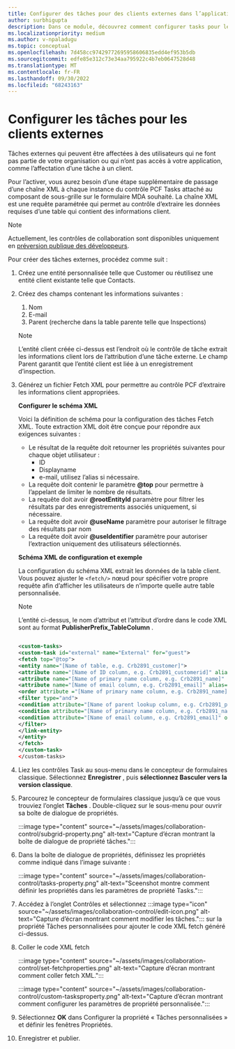 ```yaml
---
title: Configurer des tâches pour des clients externes dans l’application de contrôle Collaboration
author: surbhigupta
description: Dans ce module, découvrez comment configurer tasks pour les clients externes dans l’application de contrôle Collaboration dans Microsoft Teams.
ms.localizationpriority: medium
ms.author: v-npaladugu
ms.topic: conceptual
ms.openlocfilehash: 7d458cc97429772695958606835edd4ef953b5db
ms.sourcegitcommit: edfe85e312c73e34aa795922c4b7eb0647528d48
ms.translationtype: MT
ms.contentlocale: fr-FR
ms.lasthandoff: 09/30/2022
ms.locfileid: "68243163"
---
```

# <a name="configure-tasks-for-external-clients"></a>Configurer les tâches pour les clients externes

Tâches externes qui peuvent être affectées à des utilisateurs qui ne font pas partie de votre organisation ou qui n’ont pas accès à votre application, comme l’affectation d’une tâche à un client.

Pour l’activer, vous aurez besoin d’une étape supplémentaire de passage d’une chaîne XML à chaque instance du contrôle PCF Tasks attaché au composant de sous-grille sur le formulaire MDA souhaité. La chaîne XML est une requête paramétrée qui permet au contrôle d’extraire les données requises d’une table qui contient des informations client.

> [!NOTE]
> Actuellement, les contrôles de collaboration sont disponibles uniquement en [préversion publique des développeurs](~/resources/dev-preview/developer-preview-intro.md).

Pour créer des tâches externes, procédez comme suit :

1. Créez une entité personnalisée telle que Customer ou réutilisez une entité client existante telle que Contacts.

1. Créez des champs contenant les informations suivantes :
    1. Nom
    1. E-mail
    1. Parent (recherche dans la table parente telle que Inspections)
    > [!NOTE]
    > L’entité client créée ci-dessus est l’endroit où le contrôle de tâche extrait les informations client lors de l’attribution d’une tâche externe. Le champ Parent garantit que l’entité client est liée à un enregistrement d’inspection.

1. Générez un fichier Fetch XML pour permettre au contrôle PCF d’extraire les informations client appropriées.

    **Configurer le schéma XML**

    Voici la définition de schéma pour la configuration des tâches Fetch XML. Toute extraction XML doit être conçue pour répondre aux exigences suivantes :

    * Le résultat de la requête doit retourner les propriétés suivantes pour chaque objet utilisateur :
      * ID
      * Displayname
      * e-mail, utilisez l’alias si nécessaire.
    * La requête doit contenir le paramètre **@top** pour permettre à l’appelant de limiter le nombre de résultats.
    * La requête doit avoir **@rootEntityId** paramètre pour filtrer les résultats par des enregistrements associés uniquement, si nécessaire.
    * La requête doit avoir **@useName** paramètre pour autoriser le filtrage des résultats par nom
    * La requête doit avoir **@useIdentifier** paramètre pour autoriser l’extraction uniquement des utilisateurs sélectionnés.

    **Schéma XML de configuration et exemple**

    La configuration du schéma XML extrait les données de la table client. Vous pouvez ajuster le `<fetch/>` nœud pour spécifier votre propre requête afin d’afficher les utilisateurs de n’importe quelle autre table personnalisée.

    > [!NOTE]
    > L’entité ci-dessus, le nom d’attribut et l’attribut d’ordre dans le code XML sont au format **PublisherPrefix_TableColumn** .

    ```xml
    
    <custom-tasks> 
    <custom-task id="external" name="External" for="guest"> 
    <fetch top="@top"> 
    <entity name="[Name of table, e.g. Crb2891_customer]"> 
    <attribute name="[Name of ID column, e.g. Crb2891_customerid]" alias="id" /> 
    <attribute name="[Name of primary name column, e.g. Crb2891_name]" alias="displayname" /> 
    <attribute name="[Name of email column, e.g. Crb2891_email]" alias="email" /> 
    <order attribute ="[Name of primary name column, e.g. Crb2891_name]" descending="false" /> 
    <filter type="and"> 
    <condition attribute="[Name of parent lookup column, e.g. Crb2891_parent]" operator="eq" value="@rootEntityId" /> 
    <condition attribute="[Name of primary name column, e.g. Crb2891_name]" operator="like" value="@userName" /> 
    <condition attribute="[Name of email column, e.g. Crb2891_email]" operator="like" value="@userIdentifier" /> 
    </filter> 
    </link-entity> 
    </entity> 
    </fetch> 
    </custom-task> 
    </custom-tasks> 
    
    ```

1. Liez les contrôles Task au sous-menu dans le concepteur de formulaires classique. Sélectionnez **Enregistrer** , puis **sélectionnez Basculer vers la version classique**.

1. Parcourez le concepteur de formulaires classique jusqu’à ce que vous trouviez l’onglet **Tâches** . Double-cliquez sur le sous-menu pour ouvrir sa boîte de dialogue de propriétés.

    :::image type="content" source="~/assets/images/collaboration-control/subgrid-property.png" alt-text="Capture d’écran montrant la boîte de dialogue de propriété tâches.":::

1. Dans la boîte de dialogue de propriétés, définissez les propriétés comme indiqué dans l’image suivante :

    :::image type="content" source="~/assets/images/collaboration-control/tasks-property.png" alt-text="Sceenshot montre comment définir les propriétés dans les paramètres de propriété Tasks.":::

1. Accédez à l’onglet Contrôles et sélectionnez :::image type="icon" source="~/assets/images/collaboration-control/edit-icon.png" alt-text="Capture d’écran montrant comment modifier les tâches."::: sur la propriété Tâches personnalisées pour ajouter le code XML fetch généré ci-dessus.

1. Coller le code XML fetch

    :::image type="content" source="~/assets/images/collaboration-control/set-fetchproperties.png" alt-text="Capture d’écran montrant comment coller fetch XML.":::

    :::image type="content" source="~/assets/images/collaboration-control/custom-tasksproperty.png" alt-text="Capture d’écran montrant comment configurer les paramètres de propriété personnalisée.":::

1. Sélectionnez **OK** dans Configurer la propriété « Tâches personnalisées » et définir les fenêtres Propriétés.

1. Enregistrer et publier.

